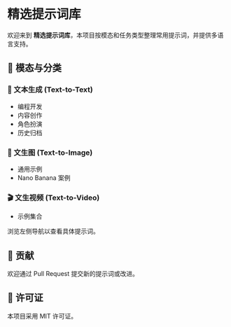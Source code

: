 # 精选提示词库

欢迎来到 **精选提示词库**，本项目按模态和任务类型整理常用提示词，并提供多语言支持。

## 📂 模态与分类

### 📝 文本生成 (Text-to-Text)
- 编程开发
- 内容创作
- 角色扮演
- 历史归档

### 🎨 文生图 (Text-to-Image)
- 通用示例
- Nano Banana 案例

### 🎬 文生视频 (Text-to-Video)
- 示例集合

浏览左侧导航以查看具体提示词。

## 🤝 贡献
欢迎通过 Pull Request 提交新的提示词或改进。

## 📄 许可证
本项目采用 MIT 许可证。
